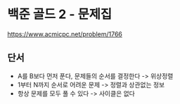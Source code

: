 # 백준 골드 2 - 문제집

https://www.acmicpc.net/problem/1766

## 단서

- A를 B보다 먼저 푼다, 문제들의 순서를 결정한다 -> 위상정렬
- 1부터 N까지 순서로 어려운 문제 -> 정렬과 상관없는 정보
- 항상 문제를 모두 풀 수 있다 -> 사이클은 없다
